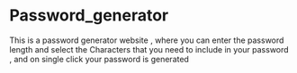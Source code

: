 # Password_generator
This is a password generator website , where you can enter the password length and select the Characters that you need to include in your password , and on single click your password is generated
